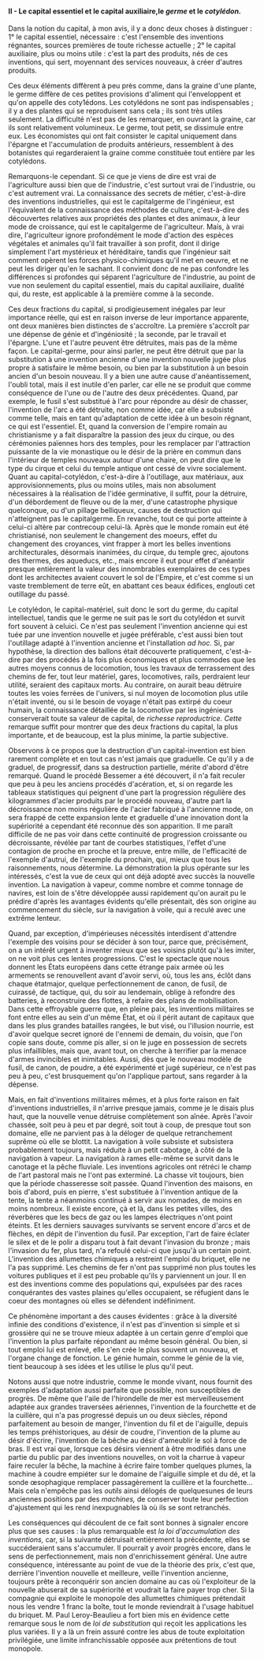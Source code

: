 #### II - Le capital essentiel et le capital auxiliaire,le _germe_ et le _cotylédon._

Dans la notion du capital, à mon avis, il y a donc deux choses à distinguer : 1° le capital essentiel, nécessaire : c'est l'ensemble des inventions régnantes, sources premières de toute richesse actuelle ; 2° le capital auxiliaire, plus ou moins utile : c'est la part des produits, nés de ces inventions, qui sert, moyennant des services nouveaux, à créer d'autres produits.

Ces deux éléments diffèrent à peu près comme, dans la graine d'une plante, le germe diffère de ces petites provisions d'aliment qui l'enveloppent et qu'on appelle des coty1édons. Les cotylédons ne sont pas indispensables ; il y a des plantes qui se reproduisent sans cela ; ils sont très utiles seulement. La difficulté n'est pas de les remarquer, en ouvrant la graine, car ils sont relativement volumineux. Le germe, tout petit, se dissimule entre eux. Les économistes qui ont fait consister le capital uniquement dans l'épargne et l'accumulation de produits antérieurs, ressemblent à des botanistes qui regarderaient la graine comme constituée tout entière par les cotylédons.

Remarquons-le cependant. Si ce que je viens de dire est vrai de l'agriculture aussi bien que de l'industrie, c'est surtout vrai de l'industrie, ou c'est autrement vrai. La connaissance des secrets de métier, c'est-à-dire des inventions industrielles, qui est le capitalgerme de l'ingénieur, est l'équivalent de la connaissance des méthodes de culture, c'est-à-dire des découvertes relatives aux propriétés des plantes et des animaux, à leur mode de croissance, qui est le capitalgerme de l'agriculteur. Mais, à vrai dire, l'agriculteur ignore profondément le mode d'action des espèces végétales et animales qu'il fait travailler à son profit, dont il dirige simplement l'art mystérieux et héréditaire, tandis que l'ingénieur sait comment opèrent les forces physico-chimiques qu'il met en oeuvre, et ne peut les diriger qu'en le sachant. Il convient donc de ne pas confondre les différences si profondes qui séparent l'agriculture de l'industrie, au point de vue non seulement du capital essentiel, mais du capital auxiliaire, dualité qui, du reste, est applicable à la première comme à la seconde.

Ces deux fractions du capital, si prodigieusement inégales par leur importance réelle, qui est en raison inverse de leur importance apparente, ont deux manières bien distinctes de s'accroître. La première s'accroît par une dépense de génie et d'ingéniosité ; la seconde, par le travail et l'épargne. L'une et l'autre peuvent être détruites, mais pas de la même façon. Le capital-germe, pour ainsi parler, ne peut être détruit que par la substitution à une invention ancienne d'une invention nouvelle jugée plus propre à satisfaire le même besoin, ou bien par la substitution à un besoin ancien d'un besoin nouveau. Il y a bien une autre cause d'anéantissement, l'oubli total, mais il est inutile d'en parler, car elle ne se produit que comme conséquence de l'une ou de l'autre des deux précédentes. Quand, par exemple, le fusil s'est substitué à l'arc pour répondre au désir de chasser, l'invention de l'arc a été détruite, non comme idée, car elle a subsisté comme telle, mais en tant qu'adaptation de cette idée à un besoin régnant, ce qui est l'essentiel. Et, quand la conversion de l'empire romain au christianisme y a fait disparaître la passion des jeux du cirque, ou des cérémonies païennes hors des temples, pour les remplacer par l'attraction puissante de la vie monastique ou le désir de la prière en commun dans l'intérieur de temples nouveaux autour d'une chaire, on peut dire que le type du cirque et celui du temple antique ont cessé de vivre socialement. Quant au capital-cotylédon, c'est-à-dire à l'outillage, aux matériaux, aux approvisionnements, plus ou moins utiles, mais non absolument nécessaires à la réalisation de l'idée germinative, il suffit, pour la détruire, d'un débordement de fleuve ou de la mer, d'une catastrophe physique quelconque, ou d'un pillage belliqueux, causes de destruction qui n'atteignent pas le capitalgerme. En revanche, tout ce qui porte atteinte à celui-ci altère par contrecoup celui-là. Après que le monde romain eut été christianisé, non seulement le changement des moeurs, effet du changement des croyances, vint frapper à mort les belles inventions architecturales, désormais inanimées, du cirque, du temple grec, ajoutons des thermes, des aqueducs, etc., mais encore il eut pour effet d'anéantir presque entièrement la valeur des innombrables exemplaires de ces types dont les architectes avaient couvert le sol de l'Empire, et c'est comme si un vaste tremblement de terre eût, en abattant ces beaux édifices, englouti cet outillage du passé.

Le cotylédon, le capital-matériel, suit donc le sort du germe, du capital intellectuel, tandis que le germe ne suit pas le sort du cotylédon et survit fort souvent à celuici. Ce n'est pas seulement l'invention ancienne qui est tuée par une invention nouvelle et jugée préférable, c'est aussi bien tout l'outillage adapté à l'invention ancienne et l'installation _ad hoc._ Si, par hypothèse, la direction des ballons était découverte pratiquement, c'est-à-dire par des procédés à la fois plus économiques et plus commodes que les autres moyens connus de locomotion, tous les travaux de terrassement des chemins de fer, tout leur matériel, gares, locomotives, rails, perdraient leur utilité, seraient des capitaux morts. Au contraire, on aurait beau détruire toutes les voies ferrées de l'univers, si nul moyen de locomotion plus utile n'était inventé, ou si le besoin de voyage n'était pas extirpé du coeur humain, la connaissance détaillée de la locomotive par les ingénieurs conserverait toute sa valeur de capital, de _richesse reproductrice. Cette_ remarque suffit pour montrer que des deux fractions du capital, la plus importante, et de beaucoup, est la plus minime, la partie subjective.

Observons à ce propos que la destruction d'un capital-invention est bien rarement complète et en tout cas n'est jamais que graduelle. Ce qu'il y a de graduel, de progressif, dans sa destruction partielle, mérite d'abord d'être remarqué. Quand le procédé Bessemer a été découvert, il n'a fait reculer que peu à peu les anciens procédés d'acération, et, si on regarde les tableaux statistiques qui peignent d'une part la progression régulière des kilogrammes d'acier produits par le procédé nouveau, d'autre part la décroissance non moins régulière de l'acier fabriqué à l'ancienne mode, on sera frappé de cette expansion lente et graduelle d'une innovation dont la supériorité a cependant été reconnue dès son apparition. Il me paraît difficile de ne pas voir dans cette continuité de progression croissante ou décroissante, révélée par tant de courbes statistiques, l'effet d'une contagion de proche en proche et la preuve, entre mille, de l'efficacité de l'exemple d'autrui, de l'exemple du prochain, qui, mieux que tous les raisonnements, nous détermine. La démonstration la plus opérante sur les intéressés, c'est la vue de ceux qui ont déjà adopté avec succès la nouvelle invention. La navigation à vapeur, comme nombre et comme tonnage de navires, est loin de s'être développée aussi rapidement qu'on aurait pu le prédire d'après les avantages évidents qu'elle présentait, dès son origine au commencement du siècle, sur la navigation à voile, qui a reculé avec une extrême lenteur.

Quand, par exception, d'impérieuses nécessités interdisent d'attendre l'exemple des voisins pour se décider à son tour, parce que, précisément, on a un intérêt urgent à inventer mieux que ses voisins plutôt qu'à les imiter, on ne voit plus ces lentes progressions. C'est le spectacle que nous donnent les États européens dans cette étrange paix armée où les armements se renouvellent avant d'avoir servi, où, tous les ans, éclôt dans chaque étatmajor, quelque perfectionnement de canon, de fusil, de cuirassé, de tactique, qui, du soir au lendemain, oblige à refondre des batteries, à reconstruire des flottes, à refaire des plans de mobilisation. Dans cette effroyable guerre que, en pleine paix, les inventions militaires se font entre elles au sein d'un même État, et où il périt autant de capitaux que dans les plus grandes batailles rangées, le but visé, ou l'illusion nourrie, est d'avoir quelque secret ignoré de l'ennemi de demain, du voisin, que l'on copie sans doute, comme pis aller, si on le juge en possession de secrets plus infaillibles, mais que, avant tout, on cherche à terrifier par la menace d'armes invincibles et inimitables. Aussi, dès que le nouveau modèle de fusil, de canon, de poudre, a été expérimenté et jugé supérieur, ce n'est pas peu à peu, c'est brusquement qu'on l'applique partout, sans regarder à la dépense.

Mais, en fait d'inventions militaires mêmes, et à plus forte raison en fait d'inventions industrielles, il n'arrive presque jamais, comme je le disais plus haut, que la nouvelle venue détruise complètement son aînée. Après l'avoir chassée, soit peu à peu et par degré, soit tout à coup, de presque tout son domaine, elle ne parvient pas à la déloger de quelque retranchement suprême où elle se blottit. La navigation à voile subsiste et subsistera probablement toujours, mais réduite à un petit cabotage, à côté de la navigation à vapeur. La navigation à rames elle-même se survit dans le canotage et la pêche fluviale. Les inventions agricoles ont rétréci le champ de l'art pastoral mais ne l'ont pas exterminé. La chasse vit toujours, bien que la période chasseresse soit passée. Quand l'invention des maisons, en bois d'abord, puis en pierre, s'est substituée à l'invention antique de la tente, la tente a néanmoins continué à servir aux nomades, de moins en moins nombreux. Il existe encore, çà et là, dans les petites villes, des réverbères que les becs de gaz ou les lampes électriques n'ont point éteints. Et les derniers sauvages survivants se servent encore d'arcs et de flèches, en dépit de l'invention du fusil. Par exception, l'art de faire éclater le silex et de le polir a disparu tout à fait devant l'invasion du bronze ; mais l'invasion du fer, plus tard, n'a refoulé celui-ci que jusqu'à un certain point. L'invention des allumettes chimiques a restreint l'emploi du briquet, elle ne l'a pas supprimé. Les chemins de fer n'ont pas supprimé non plus toutes les voitures publiques et il est peu probable qu'ils y parviennent un jour. Il en est des inventions comme des populations qui, expulsées par des races conquérantes des vastes plaines qu'elles occupaient, se réfugient dans le coeur des montagnes où elles se défendent indéfiniment.

Ce phénomène important a des causes évidentes : grâce à la diversité infinie des conditions d'existence, il n'est pas d'invention si simple et si grossière qui ne se trouve mieux adaptée à un certain genre d'emploi que l'invention la plus parfaite répondant au même besoin général. Ou bien, si tout emploi lui est enlevé, elle s'en crée le plus souvent un nouveau, et l'organe change de fonction. Le génie humain, comme le génie de la vie, tient beaucoup à ses idées et les utilise le plus qu'il peut.

Notons aussi que notre industrie, comme le monde vivant, nous fournit des exemples d'adaptation aussi parfaite que possible, non susceptibles de progrès. De même que l'aile de l'hirondelle de mer est merveilleusement adaptée aux grandes traversées aériennes, l'invention de la fourchette et de la cuillère, qui n'a pas progressé depuis un ou deux siècles, répond parfaitement au besoin de manger, l'invention du fil et de l'aiguille, depuis les temps préhistoriques, au désir de coudre, l'invention de la plume au désir d'écrire, l'invention de la bêche au désir d'ameublir le sol à force de bras. Il est vrai que, lorsque ces désirs viennent à être modifiés dans une partie du public par des inventions nouvelles, on voit la charrue à vapeur faire reculer la bêche, la machine à écrire faire tomber quelques plumes, la machine à coudre empiéter sur le domaine de l'aiguille simple et du dé, et la sonde œsophagique remplacer passagèrement la cuillère et la fourchette... Mais cela n'empêche pas les _outils_ ainsi délogés de quelquesunes de leurs anciennes positions par des _machines,_ de conserver toute leur perfection d'ajustement qui les rend inexpugnables là où ils se sont retranchés.

Les conséquences qui découlent de ce fait sont bonnes à signaler encore plus que ses causes : la plus remarquable est _la loi d'accumulation des inventions,_ car, si la suivante détruisait entièrement la précédente, elles se succéderaient sans s'accumuler. Il pourrait y avoir progrès encore, dans le sens de perfectionnement, mais non d'enrichissement général. Une autre conséquence, intéressante au point de vue de la théorie des prix, c'est que, derrière l'invention nouvelle et meilleure, veille l'invention ancienne, toujours prête à reconquérir son ancien domaine au cas où l'exploiteur de la nouvelle abuserait de sa supériorité et voudrait la faire payer trop cher. Si la compagnie qui exploite le monopole des allumettes chimiques prétendait nous les vendre 1 franc la boîte, tout le monde reviendrait à l'usage habituel du briquet. M. Paul Leroy-Beaulieu a fort bien mis en évidence cette remarque sous le nom de _loi de substitution_ qui reçoit les applications les plus variées. Il y a là un frein assuré contre les abus de toute exploitation privilégiée, une limite infranchissable opposée aux prétentions de tout monopole.
